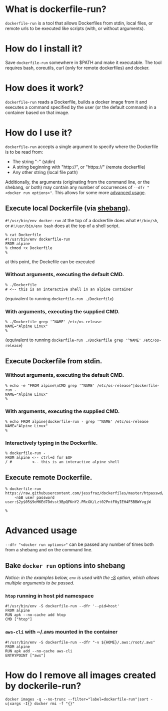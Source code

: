 # What is dockerfile-run?

`dockerfile-run` is a tool that allows Dockerfiles from stdin, local files, or
remote urls to be executed like scripts (with, or without arguments).

# How do I install it?

Save `dockerfile-run` somewhere in $PATH and make it executable.
The tool requires bash, coreutils, curl (only for remote dockerfiles) and
docker.

# How does it work?

`dockerfile-run` reads a Dockerfile, builds a docker image from it and executes
a command specified by the user (or the default command) in a container based
on that image.

# How do I use it?

`dockerfile-run` accepts a single argument to specify where the Dockerfile is
to be read from:
* The string "-" (stdin)
* A string beginning with "http://", or "https://" (remote dockerfile)
* Any other string (local file path)

Additionally, the arguments (originating from the command line, or the shebang,
or both) may contain any number of occurrences of `--dfr "<docker run
options>"`. This allows for some more [advanced usage](#advanced-usage).

## Execute local Dockerfile (via [shebang](https://en.wikipedia.org/wiki/Shebang_(Unix))).

`#!/usr/bin/env docker-run` at the top of a dockerfile does what `#!/bin/sh`,
or `#!/usr/bin/env bash` does at the top of a shell script.

```console
% cat Dockerfile
#!/usr/bin/env dockerfile-run
FROM alpine
% chmod +x Dockerfile
%
```

at this point, the Dockefile can be executed

### Without arguments, executing the default CMD.

```console
% ./Dockerfile
# <-- this is an interactive shell in an alpine container
```
(equivalent to running `dockerfile-run ./Dockerfile`)

### With arguments, executing the supplied CMD.
```console
% ./Dockerfile grep '^NAME' /etc/os-release
NAME="Alpine Linux"
%
```
(equivalent to running `dockerfile-run ./Dockerfile grep '^NAME' /etc/os-release`)

## Execute Dockerfile from stdin.

### Without arguments, executing the default CMD.
```console
% echo -e "FROM alpine\nCMD grep '^NAME' /etc/os-release"|dockerfile-run -
NAME="Alpine Linux"
%
```

### With arguments, executing the supplied CMD.
```console
% echo FROM alpine|dockerfile-run - grep '^NAME' /etc/os-release 
NAME="Alpine Linux"
%
```

### Interactively typing in the Dockerfile.
```console
% dockerfile-run -
FROM alpine <-- ctrl+d for EOF
/ #         <-- this is an interactive alpine shell
```

## Execute remote Dockerfile.

```console
% dockerfile-run https://raw.githubusercontent.com/jessfraz/dockerfiles/master/htpasswd/Dockerfile\
    -nbB user password
user:$2y$05$9eM6Ed7Ddsst3BpQFKnY2.PRcGK/Lzt02PntF0yIEH4F5BBWYvgjW

%
```

# Advanced usage

`--dfr "<docker run options>"` can be passed any number of times both from a
shebang and on the command line.

## Bake `docker run` options into shebang

_Notice: in the examples below, `env` is used with the
[-S](https://www.gnu.org/software/coreutils/manual/html_node/env-invocation.html#g_t_002dS_002f_002d_002dsplit_002dstring-usage-in-scripts)
option, which allows multiple arguments to be passed._

### `htop` running in host pid namespace

```docker
#!/usr/bin/env -S dockerfile-run --dfr '--pid=host'
FROM alpine
RUN apk --no-cache add htop
CMD ["htop"]
```

### `aws-cli` with ~/.aws mounted in the container

```
#!/usr/bin/env -S dockerfile-run --dfr "-v ${HOME}/.aws:/root/.aws"
FROM alpine
RUN apk add --no-cache aws-cli
ENTRYPOINT ["aws"]
```

# How do I remove all images created by dockerile-run?

```shell
docker images -q --no-trunc --filter="label=dockerfile-run"|sort -u|xargs -I{} docker rmi -f "{}"
```
